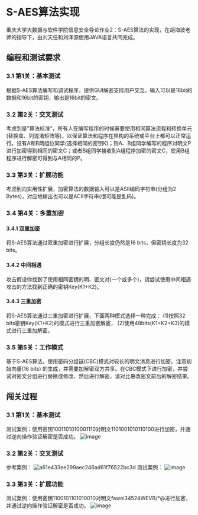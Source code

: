 # S-AES算法实现
重庆大学大数据与软件学院信息安全导论作业2：S-AES算法的实现，在胡海波老师的指导下，由刘天任和刘泽源使用JAVA语言共同完成。
## 编程和测试要求
### 3.1 第1关：基本测试       
根据S-AES算法编写和调试程序，提供GUI解密支持用户交互。输入可以是16bit的数据和16bit的密钥，输出是16bit的密文。
### 3.2 第2关：交叉测试
考虑到是"算法标准"，所有人在编写程序的时候需要使用相同算法流程和转换单元(替换盒、列混淆矩阵等)，以保证算法和程序在异构的系统或平台上都可以正常运行。设有A和B两组位同学(选择相同的密钥K)；则A、B组同学编写的程序对明文P进行加密得到相同的密文C；或者B组同学接收到A组程序加密的密文C，使用B组程序进行解密可得到与A相同的P。
### 3.3 第3关：扩展功能
考虑到向实用性扩展，加密算法的数据输入可以是ASII编码字符串(分组为2 Bytes)，对应地输出也可以是ACII字符串(很可能是乱码)。
### 3.4 第4关：多重加密
#### 3.4.1 双重加密
将S-AES算法通过双重加密进行扩展，分组长度仍然是16 bits，但密钥长度为32 bits。
#### 3.4.2 中间相遇
攻击假设你找到了使用相同密钥的明、密文对(一个或多个)，请尝试使用中间相遇攻击的方法找到正确的密钥Key(K1+K2)。
#### 3.4.3 三重加密
将S-AES算法通过三重加密进行扩展，下面两种模式选择一种完成：
(1)按照32 bits密钥Key(K1+K2)的模式进行三重加密解密，
(2)使用48bits(K1+K2+K3)的模式进行三重加解密。
### 3.5 第5关：工作模式
基于S-AES算法，使用密码分组链(CBC)模式对较长的明文消息进行加密。注意初始向量(16 bits) 的生成，并需要加解密双方共享。在CBC模式下进行加密，并尝试对密文分组进行替换或修改，然后进行解密，请对比篡改密文前后的解密结果。
## 闯关过程
### 3.1 第1关：基本测试       
测试案例：使用密钥1001101010001110对明文1101001010110100进行加密，并通过逆向操作验证解密是否成功。
![image](https://github.com/user-attachments/assets/c07e0a4a-03d3-4a1b-bb4b-e6a440559f5e)
### 3.2 第2关：交叉测试
参考案例：
![a61e433ee299aec246ad61f76522bc3d](https://github.com/user-attachments/assets/8f869eea-c96a-43cc-8dde-73ae1a503646)
测试案例：
![image](https://github.com/user-attachments/assets/315992bd-9028-4f5b-8aea-52a0450a7b51)
### 3.3 第3关：扩展功能
测试案例：使用密钥1100101101010010对明文fawoi34524WEVB/*@进行加密，并通过逆向操作验证解密是否成功。
![image](https://github.com/user-attachments/assets/60f2688c-ea20-4cf3-abff-34d75fc5dd00)
